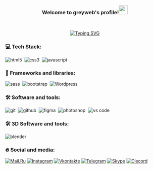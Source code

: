 <h3 align="center">Welcome to greyweb's profile!<img src="https://media.giphy.com/media/hvRJCLFzcasrR4ia7z/giphy.gif" width="28"></h3>
<br>
<p align="center">
  <a href="https://git.io/typing-svg"><img src="https://readme-typing-svg.herokuapp.com?pause=500&color=1FD366&width=500&lines=I'm+a+3D+Designer+and+Front-end+Developer..." alt="Typing SVG" /></a>
</p>

### 💻 Tech Stack:
<img alt="html5" src="https://img.shields.io/badge/html-E34F26.svg?&style=for-the-badge&logo=html5&logoColor=fff" />&nbsp;
<img alt="css3" src="https://img.shields.io/badge/css-1572B6.svg?&style=for-the-badge&logo=css3&logoColor=fff" />&nbsp;
<img alt="javascript" src="https://img.shields.io/badge/javascript-F7DF1E.svg?&style=for-the-badge&logo=javascript&logoColor=000" />&nbsp;
### 🧰 Frameworks and libraries:
<img alt="sass" src="https://img.shields.io/badge/sass-CF649A.svg?&style=for-the-badge&logo=sass&logoColor=fff" />&nbsp;
<img alt="bootstrap" src="https://img.shields.io/badge/bootstrap-7610F7.svg?&style=for-the-badge&logo=bootstrap&logoColor=fff" />&nbsp;
<img alt="Wordpress" src="https://img.shields.io/badge/Wordpress-21759B.svg?&style=for-the-badge&logo=wordpress&logoColor=fff" />&nbsp;
### 🛠 Software and tools:
<img alt="git" src="https://img.shields.io/badge/git-F05033.svg?&style=for-the-badge&logo=git&logoColor=fff" />&nbsp;
<img alt="github" src="https://img.shields.io/badge/github-161B22.svg?&style=for-the-badge&logo=github&logoColor=fff" />&nbsp;
<img alt="figma" src="https://img.shields.io/badge/Figma-8149C6.svg?&style=for-the-badge&logo=figma&logoColor=fff" />&nbsp;
<img alt="photoshop" src="https://img.shields.io/badge/photoshop-31A8FF.svg?&style=for-the-badge&logo=adobe-photoshop&logoColor=fff" />&nbsp;
<img alt="vs code" src="https://img.shields.io/badge/vs code-007ACC.svg?&style=for-the-badge&logo=visual-studio-code&logoColor=fff" />&nbsp;
### 🛠 3D Software and tools:
<img alt="blender" src="https://img.shields.io/badge/blender-F05033.svg?&style=for-the-badge&logo=git&logoColor=fff" />&nbsp;
### 🔥 Social and media:
[![Mail.Ru](https://img.shields.io/badge/-Mail.Ru-161B22?style=for-the-badge&logo=Mail.Ru&logoColor=FF9E00)](greyweb@mail.ru)
[![Instagram](https://img.shields.io/badge/-Instagram-161B22?style=for-the-badge&logo=instagram&logoColor=FE0F61)](https://www.instagram.com/greyweb/)
[![Vkontakte](https://img.shields.io/badge/-Vkontakte-161B22?style=for-the-badge&logo=Vk&logoColor=0071FE)](https://vk.com/greyweb)
[![Telegram](https://img.shields.io/badge/-Telegram-161B22?style=for-the-badge&logo=telegram&logoColor=27A0D9)](https://t.me/greyweb)
[![Skype](https://img.shields.io/badge/-Skype-161B22?style=for-the-badge&logo=Skype&logoColor=00A6E8)](https://join.skype.com/invite/oKu2qt27wQxA)
[![Discord](https://img.shields.io/badge/-Discord-161B22?style=for-the-badge&logo=Discord&logoColor=5662F6)](https://discord.com/users/355182920740241408/)
